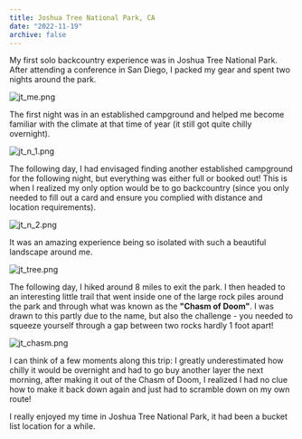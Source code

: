 ```yaml
---
title: Joshua Tree National Park, CA
date: "2022-11-19"
archive: false
---
```


My first solo backcountry experience was in Joshua Tree National Park. After attending a conference in San Diego, I packed
my gear and spent two nights around the park.

![jt_me.png](jt_me.png)

The first night was in an established campground and helped me become familiar with the climate at that time of year (it
still got quite chilly overnight).

![jt_n_1.png](jt_n_1.png)

The following day, I had envisaged finding another established campground for the following night, but everything was
either full or booked out! This is when I realized my only option would be to go backcountry (since you only needed
to fill out a card and ensure you complied with distance and location requirements).

![jt_n_2.png](jt_n_2.png)

It was an amazing experience being so isolated with such a beautiful landscape around me.

![jt_tree.png](jt_tree.png)

The following day, I hiked around 8 miles to exit the park. I then headed to an interesting little trail that went
inside one of the large rock piles around the park and through what was known as the **"Chasm of Doom"**. I was drawn to
this partly due to the name, but also the challenge - you needed to squeeze yourself through a gap between two rocks
hardly 1 foot apart!

![jt_chasm.png](jt_chasm.png)

I can think of a few moments along this trip: I greatly underestimated how chilly it would be overnight and had to go buy
another layer the next morning, after making it out of the Chasm of Doom, I realized I had no clue how to make it back
down again and just had to scramble down on my own route!

I really enjoyed my time in Joshua Tree National Park, it had been a bucket list location for a while.
